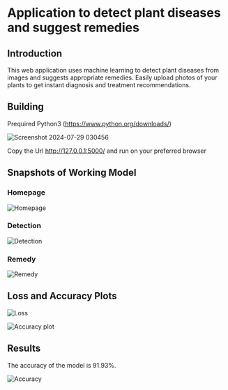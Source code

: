 # Application to detect plant diseases and suggest remedies

## Introduction
This web application uses machine learning to detect plant diseases from images and suggests appropriate remedies. Easily upload photos of your plants to get instant diagnosis and treatment recommendations.

## Building
Prequired Python3 (https://www.python.org/downloads/)

![Screenshot 2024-07-29 030456](https://github.com/user-attachments/assets/7fa12deb-7cae-4ddd-b709-9e58545474a7)

Copy the Url http://127.0.0.1:5000/ and run on your preferred browser

## Snapshots of Working Model

### Homepage
![Homepage](https://github.com/user-attachments/assets/a3387221-53e6-4e30-8719-6227be05f479)


### Detection
![Detection](https://github.com/user-attachments/assets/a3a858a3-14f3-45c4-ba2e-9aa24e42c1a4)


### Remedy
![Remedy](https://github.com/user-attachments/assets/77d6320c-9882-4164-9ac6-eb7950cb6bd6)


## Loss and Accuracy Plots

![Loss](https://github.com/user-attachments/assets/e5cdb3f8-8882-4c9a-b47f-f889f418e07a)

![Accuracy plot](https://github.com/user-attachments/assets/ee5ce106-ca66-4f79-a596-b813bea84e25)

## Results

The accuracy of the model is 91.93%.


![Accuracy](https://github.com/user-attachments/assets/56511160-02ed-4027-ab51-d53353d85624)


